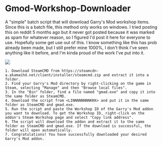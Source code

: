 # Gmod-Workshop-Downloader
A "simple" batch script that will download Garry's Mod workshop items. Since this is a batch file, this method only works on windows. I tried posting this on reddit 5 months ago but it never got posted because it was marked as spam for whatever reason, so I figured I'd post it here for everyone to use. Hopefully some get use out of this. I know something like this has prob already been made, but I still prefer mine 1000%, I don't think I've seen anything like it before, and I'm kinda proud of the work I've put into it.

![](https://cdn.discordapp.com/attachments/805660223020072973/1101473275898511401/How_to_install.png)

	1. Download SteamCMD from https://steamcdn-a.akamaihd.net/client/installer/steamcmd.zip and extract it into a folder.
	2. Find your Garry's Mod directory by right-clicking on the game in Steam, selecting "Manage" and then "Browse local files".
	3. In the "Bin" folder, find a file named "gmad.exe" and copy it into the same folder as SteamCMD.
	4. Download the script from <LINNNNNNNNKKK> and put it in the same folder as SteamCMD and gmad.exe.
	5. Run the script and paste the Workshop ID of the Garry's Mod addon you want to download. To get the Workshop ID, right-click on the addon's Steam Workshop page and select "Copy link address".
	6. The script will download the addon and extract it to the same folder as SteamCMD and gmad.exe. If the download is successful, the folder will open automatically.
	7. Congratulations! You have successfully downloaded your desired Garry's Mod addon.
